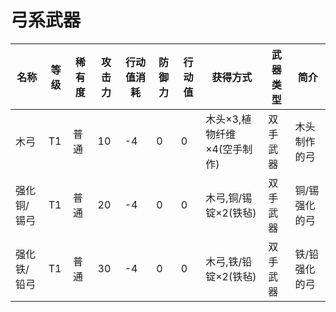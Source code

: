 # 弓系武器

| 名称        | 等级 | 稀有度 | 攻击力 | 行动值消耗 | 防御力 | 行动值 | 获得方式                    | 武器类型 | 简介          |
| ----------- | ---- | ------ | ------ | ---------- | ------ | ------ | --------------------------- | -------- | ------------- |
| 木弓        | T1   | 普通   | 10     | -4         | 0      | 0      | 木头×3,植物纤维×4(空手制作) | 双手武器 | 木头制作的弓  |
| 强化铜/锡弓 | T1   | 普通   | 20     | -4         | 0      | 0      | 木弓,铜/锡锭×2(铁毡)        | 双手武器 | 铜/锡强化的弓 |
| 强化铁/铅弓 | T1   | 普通   | 30     | -4         | 0      | 0      | 木弓,铁/铅锭×2(铁毡)        | 双手武器 | 铁/铅强化的弓 |
